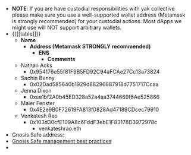 - **NOTE**: If you are have custodial responsibilities with yak collective please make sure you use a well-supported wallet address (Metamask is strongly recommended) for your custodial actions. Most dApps we might use will NOT support arbitrary wallets.
- {{[[table]]}}
    - **Name**
        - **Address (Metamask STRONGLY recommended)** 
            - **ENS**
                - **Comments**
    - Nathan Acks
        - 0x954176e55f81F9B5FD92C94aFCAe27Cc13a73824
    - Sachin Benny
        - 0x02Dad585640b1929d88296687918d7751717Ccaa
    - Jenna Dixon
        - 0xea1bf2A0b45ED328a52a4aa3744669f6Ae525866
    - Maier Fenster
        - 0x4E2e9B0F72619FA813f0828Ad47189CDcec79910
    - Venkatesh Rao
        - 0x103d30cfE109A8c6FddF3ebE1F83178D3972978c
            - venkateshrao.eth
- Gnosis Safe address: 
- [Gnosis Safe management best practices](https://help.gnosis-safe.io/en/articles/4772567-what-safe-setup-should-i-use)
- 
